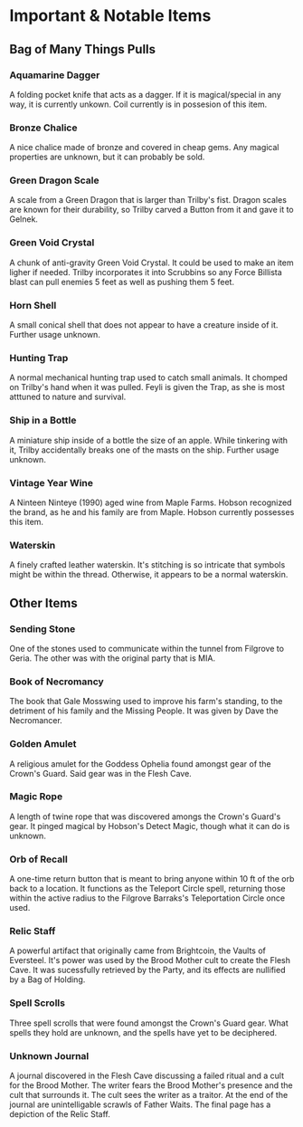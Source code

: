 # Important & Notable Items

## Bag of Many Things Pulls

### Aquamarine Dagger

A folding pocket knife that acts as a dagger. If it is magical/special in any way, it is currently unkown. Coil currently is in possesion of this item.

### Bronze Chalice

A nice chalice made of bronze and covered in cheap gems. Any magical properties are unknown, but it can probably be sold.

### Green Dragon Scale

A scale from a Green Dragon that is larger than Trilby's fist. Dragon scales are known for their durability, so Trilby carved a Button from it and gave it to Gelnek.

### Green Void Crystal

A chunk of anti-gravity Green Void Crystal. It could be used to make an item ligher if needed. Trilby incorporates it into Scrubbins so any Force Billista blast can pull enemies 5 feet as well as pushing them 5 feet.

### Horn Shell

A small conical shell that does not appear to have a creature inside of it. Further usage unknown.

### Hunting Trap

A normal mechanical hunting trap used to catch small animals. It chomped on Trilby's hand when it was pulled. Feyli is given the Trap, as she is most atttuned to nature and survival.

### Ship in a Bottle

A miniature ship inside of a bottle the size of an apple. While tinkering with it, Trilby accidentally breaks one of the masts on the ship. Further usage unknown.

### Vintage Year Wine

A Ninteen Ninteye (1990) aged wine from Maple Farms. Hobson recognized the brand, as he and his family are from Maple. Hobson currently possesses this item.

### Waterskin

A finely crafted leather waterskin. It's stitching is so intricate that symbols might be within the thread. Otherwise, it appears to be a normal waterskin.

## Other Items

### Sending Stone

One of the stones used to communicate within the tunnel from Filgrove to Geria. The other was with the original party that is MIA.

### Book of Necromancy

The book that Gale Mosswing used to improve his farm's standing, to the detriment of his family and the Missing People. It was given by Dave the Necromancer.

### Golden Amulet

A religious amulet for the Goddess Ophelia found amongst gear of the Crown's Guard. Said gear was in the Flesh Cave.

### Magic Rope

A length of twine rope that was discovered amongs the Crown's Guard's gear. It pinged magical by Hobson's Detect Magic, though what it can do is unknown.

### Orb of Recall

A one-time return button that is meant to bring anyone within 10 ft of the orb back to a location. It functions as the Teleport Circle spell, returning those within the active radius to the Filgrove Barraks's Teleportation Circle once used.

### Relic Staff

A powerful artifact that originally came from Brightcoin, the Vaults of Eversteel. It's power was used by the Brood Mother cult to create the Flesh Cave. It was sucessfully retrieved by the Party, and its effects are nullified by a Bag of Holding.

### Spell Scrolls

Three spell scrolls that were found amongst the Crown's Guard gear. What spells they hold are unknown, and the spells have yet to be deciphered.

### Unknown Journal

A journal discovered in the Flesh Cave discussing a failed ritual and a cult for the Brood Mother. The writer fears the Brood Mother's presence and the cult that surrounds it. The cult sees the writer as a traitor. At the end of the journal are unintelligable scrawls of Father Waits. The final page has a depiction of the Relic Staff.
